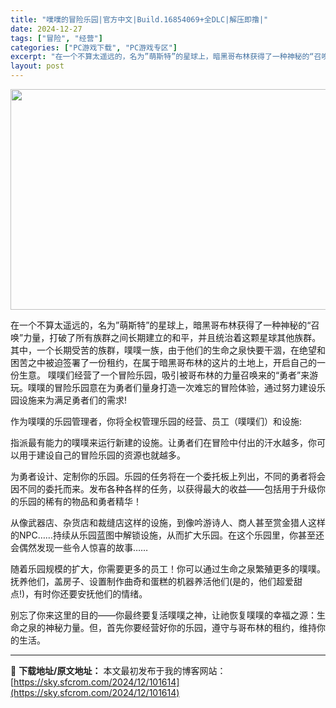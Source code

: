 ```yaml
---
title: "噗噗的冒险乐园|官方中文|Build.16854069+全DLC|解压即撸|"
date: 2024-12-27
tags: ["冒险", "经营"]
categories: ["PC游戏下载", "PC游戏专区"]
excerpt: "在一个不算太遥远的，名为”萌斯特”的星球上，暗黑哥布林获得了一种神秘的“召唤”力量，打破了所有族群之间长期建立的和平，并且统治着这颗星球其他族群。 其中，一个长期受苦的族群，噗噗一族，由于他们的生命之泉快要干涸，在绝望和困苦之中被迫签署了一份租约，在属于暗黑哥布林的这片的土地上，开启自己的一份生意。&hellip;"
layout: post
---
```


<img class="aligncenter size-full wp-image-101603" src="https://sky.sfcrom.com/wp-content/uploads/2024/12/2024122707092789.webp" alt="" width="616" height="353" />

在一个不算太遥远的，名为”萌斯特”的星球上，暗黑哥布林获得了一种神秘的“召唤”力量，打破了所有族群之间长期建立的和平，并且统治着这颗星球其他族群。
其中，一个长期受苦的族群，噗噗一族，由于他们的生命之泉快要干涸，在绝望和困苦之中被迫签署了一份租约，在属于暗黑哥布林的这片的土地上，开启自己的一份生意。
噗噗们经营了一个冒险乐园，吸引被哥布林的力量召唤来的“勇者”来游玩。噗噗的冒险乐园意在为勇者们量身打造一次难忘的冒险体验，通过努力建设乐园设施来为满足勇者们的需求!

作为噗噗的乐园管理者，你将全权管理乐园的经营、员工（噗噗们）和设施:

指派最有能力的噗噗来运行新建的设施。让勇者们在冒险中付出的汗水越多，你可以用于建设自己的冒险乐园的资源也就越多。

为勇者设计、定制你的乐园。乐园的任务将在一个委托板上列出，不同的勇者将会因不同的委托而来。发布各种各样的任务，以获得最大的收益——包括用于升级你的乐园的稀有的物品和勇者精华！

从像武器店、杂货店和裁缝店这样的设施，到像吟游诗人、商人甚至赏金猎人这样的NPC……持续从乐园蓝图中解锁设施，从而扩大乐园。在这个乐园里，你甚至还会偶然发现一些令人惊喜的故事……

随着乐园规模的扩大，你需要更多的员工！你可以通过生命之泉繁殖更多的噗噗。抚养他们，盖房子、设置制作曲奇和蛋糕的机器养活他们(是的，他们超爱甜点!)，有时你还要安抚他们的情绪。

别忘了你来这里的目的——你最终要复活噗噗之神，让祂恢复噗噗的幸福之源：生命之泉的神秘力量。但，首先你要经营好你的乐园，遵守与哥布林的租约，维持你的生活。

---
📖 **下载地址/原文地址：** 本文最初发布于我的博客网站：[https://sky.sfcrom.com/2024/12/101614](https://sky.sfcrom.com/2024/12/101614)
